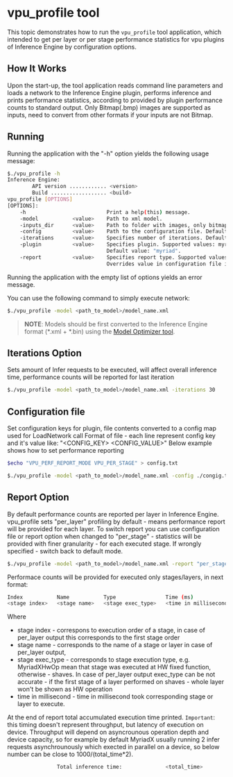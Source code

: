 # vpu_profile tool

This topic demonstrates how to run the `vpu_profile` tool application, which intended to get per layer or per stage
performance statistics for vpu plugins of Inference Engine by configuration options.

## How It Works

Upon the start-up, the tool application reads command line parameters and loads a network to the Inference Engine plugin, 
performs inference and prints performance statistics, according to provided by plugin performance counts to standard output.
Only Bitmap(.bmp) images are supported as inputs, need to convert from other formats if your inputs are not Bitmap.

## Running

Running the application with the "-h" option yields the following usage message:

```sh
$./vpu_profile -h
Inference Engine:
        API version ............ <version>
        Build .................. <build>
vpu_profile [OPTIONS]
[OPTIONS]:
	-h          	         	Print a help(this) message.
	-model      	 <value> 	Path to xml model.
	-inputs_dir 	 <value> 	Path to folder with images, only bitmap(.bmp) supported. Default: ".".
	-config     	 <value> 	Path to the configuration file. Default value: "config".
	-iterations 	 <value> 	Specifies number of iterations. Default value: 16.
	-plugin     	 <value> 	Specifies plugin. Supported values: myriad.
	            	         	Default value: "myriad".
	-report     	 <value> 	Specifies report type. Supported values: per_layer, per_stage.
	            	         	Overrides value in configuration file if provided. Default value: "per_layer"
```

Running the application with the empty list of options yields an error message.

You can use the following command to simply execute network:

```sh
$./vpu_profile -model <path_to_model>/model_name.xml
```
> **NOTE**: Models should be first converted to the Inference Engine format (\*.xml + \*.bin) using the [Model Optimizer tool](https://software.intel.com/en-us/articles/OpenVINO-ModelOptimizer).

## Iterations Option

Sets amount of Infer requests to be executed, will affect overall inference time, performance counts will be reported for last iteration

```sh
$./vpu_profile -model <path_to_model>/model_name.xml -iterations 30
```

## Configuration file

Set configuration keys for plugin, file contents converted to a config map used for LoadNetwork call
Format of file - each line represent config key and it's value like:
"<CONFIG_KEY> <CONFIG_VALUE>"
Below example shows how to set performance reporting

```sh
$echo "VPU_PERF_REPORT_MODE VPU_PER_STAGE" > config.txt
```
```sh
$./vpu_profile -model <path_to_model>/model_name.xml -config ./congig.txt
```

## Report Option

By default performance counts are reported per layer in Inference Engine.
vpu_profile sets "per_layer" profiling by default - means performance report will be provided for each layer.
To switch report you can use configuration file or report option when changed to "per_stage" - 
statistics will be provided with finer granularity - for each executed stage.
If wrongly specified - switch back to default mode.

```sh
$./vpu_profile -model <path_to_model>/model_name.xml -report "per_stage"
```

Performace counts will be provided for executed only stages/layers, in next format:
```sh
Index           Name           Type                Time (ms)
<stage index>   <stage name>   <stage exec_type>   <time in millisecond>
```
Where 
  * stage index - correspons to execution order of a stage, in case of per_layer output this corresponds to the first stage order 
  * stage name - corresponds to the name of a stage or layer in case of per_layer output, 
  * stage exec_type - corresponds to stage execution type, e.g. MyriadXHwOp mean that stage was executed at HW fixed function, otherwise - shaves.
In case of per_layer output exec_type can be not accurate - if the first stage of a layer performed on shaves - whole layer won't be shown as HW operation
  * time in millisecond - time in millisecond took corresponding stage or layer to execute.

At the end of report total accumulated execution time printed. `Important`: this timing doesn't represent throughput, but latency of execution on device.
Throughput will depend on asyncrounous operation depth and device capacity, so for example by default MyriadX usually running 2 infer requests asynchrounously
which exected in parallel on a device, so below number can be close to 1000/(total_time*2).
```sh
                Total inference time:              <total_time>
```


